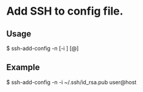 # Add SSH to config file.

## Usage
  $ ssh-add-config -n <name> [-i <key>] [<user>@]<host>

## Example
  $ ssh-add-config -n -i ~/.ssh/id_rsa.pub user@host

